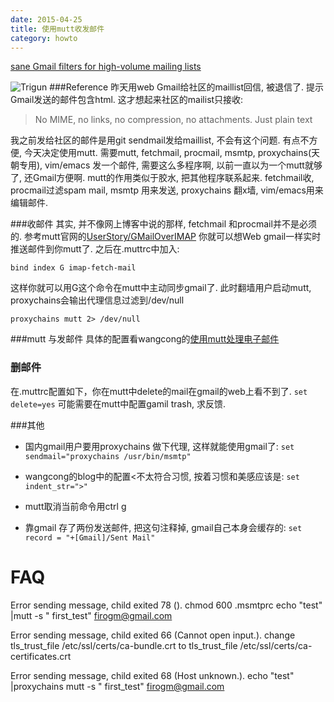 ```yaml
---
date: 2015-04-25
title: 使用mutt收发邮件
category: howto
---
```


[sane Gmail filters for high-volume mailing lists](http://deferred.io/2011/09/23/sane-gmail-filters-for-high-volume-mailing-lists.html)

![Trigun](http://upload.wikimedia.org/wikipedia/en/5/5f/Trigun_manga.jpg)
###Reference
昨天用web Gmail给社区的maillist回信, 被退信了. 提示Gmail发送的邮件包含html.
这才想起来社区的mailist只接收:

> No MIME, no links, no compression, no attachments.  Just plain text

我之前发给社区的邮件是用git sendmail发给maillist, 不会有这个问题. 
有点不方便, 今天决定使用mutt.
需要mutt, fetchmail, procmail, msmtp, proxychains(天朝专用), vim/emacs
发一个邮件, 需要这么多程序啊, 以前一直以为一个mutt就够了, 还Gmail方便啊.
mutt的作用类似于胶水, 把其他程序联系起来.
fetchmail收, procmail过滤spam mail, msmtp 用来发送, proxychains 翻x墙,
vim/emacs用来编辑邮件.

###收邮件
其实, 并不像网上博客中说的那样, fetchmail 和procmail并不是必须的.
参考mutt官网的[UserStory/GMailOverIMAP](http://dev.mutt.org/trac/wiki/UseCases/Gmail)
你就可以想Web gmail一样实时推送邮件到你mutt了.
之后在.muttrc中加入:

	bind index G imap-fetch-mail
这样你就可以用G这个命令在mutt中主动同步gmail了.
此时翻墙用户启动mutt, proxychains会输出代理信息过滤到/dev/null

	proxychains mutt 2> /dev/null

###mutt 与发邮件
具体的配置看wangcong的[使用mutt处理电子邮件](http://wangcong.org/2007/03/09/-e4-bd-bf-e7-94-a8mutt-e5-a4-84-e7-90-86-e7-94-b5-e5-ad-90-e9-82-ae-e4-bb-b6-2/)

### 删邮件
在.muttrc配置如下，你在mutt中delete的mail在gmail的web上看不到了.
`set delete=yes`
可能需要在mutt中配置gamil trash, 求反馈.

###其他
* 国内gmail用户要用proxychains 做下代理, 这样就能使用gmail了:
`set sendmail="proxychains /usr/bin/msmtp"`

* wangcong的blog中的配置<不太符合习惯, 按着习惯和美感应该是:
`set indent_str=">"`

* mutt取消当前命令用ctrl g

* 靠gmail 存了两份发送邮件, 把这句注释掉, gmail自己本身会缓存的:
	`set record = "+[Gmail]/Sent Mail"`


# FAQ
Error sending message, child exited 78 ().
chmod 600 .msmtprc
echo "test" |mutt -s " first_test" firogm@gmail.com

Error sending message, child exited 66 (Cannot open input.).
change tls_trust_file /etc/ssl/certs/ca-bundle.crt
to tls_trust_file /etc/ssl/certs/ca-certificates.crt 

Error sending message, child exited 68 (Host unknown.).
echo "test" |proxychains mutt -s " first_test" firogm@gmail.com

